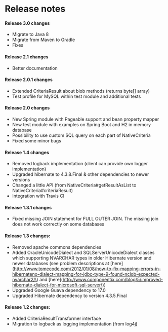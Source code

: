 # Release notes

#### Release 3.0 changes

* Migrate to Java 8
* Migrate from Maven to Gradle
* Fixes

#### Release 2.1 changes

* Better documentation

#### Release 2.0.1 changes

* Extended CriteriaResult about blob methods \(returns byte\[\] array\)
* Test profile for MySQL within test module and additional tests

#### Release 2.0 changes

* New Spring module with Pageable support and bean property mapper
* New test module with examples on Spring Boot and H2 in memory database
* Possibility to use custom SQL query on each part of NativeCriteria
* Fixed some minor bugs

#### Release 1.4 changes

* Removed logback implementation \(client can provide own logger implementation\)
* Upgraded hibernate to 4.3.8.Final & other dependencies to newer versions
* Changed a little API \(from NativeCriteria\#getResultAsList to NativeCriteria\#criteriaResult\)
* Integration with Travis CI

#### Release 1.3.1 changes

* Fixed missing JOIN statement for FULL OUTER JOIN. The missing join does not work correctly on some databases

#### Release 1.3 changes:

* Removed apache commons dependencies
* Added OracleUnicodeDialect and SQLServerUnicodeDialect classes which supporting NVARCHAR types in older Hibernate version and newer databases \(see problem descriptions at \[here\]\(http://www.tomecode.com/2012/01/08/how-to-fix-mapping-errors-in-hibernateno-dialect-mapping-for-jdbc-type-9-found-nclob-expected-nvarchar2/\) and \[here\]\(http://www.componentix.com/blog/5/improved-hibernate-dialect-for-microsoft-sql-server\)\)
* Upgraded Google Guava dependency to 17.0
* Upgraded Hibernate dependency to version 4.3.5.Final

#### Release 1.2 changes:

* Added CriteriaResultTransformer interface
* Migration to logback as logging implementation \(from log4j\)



